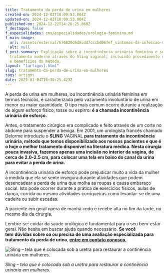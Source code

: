 ```yaml
---
title: Tratamento da perda de urina em mulheres
created-on: 2024-12-02T18:09:53.004Z
updated-on: 2024-12-02T18:09:53.004Z
published-on: 2024-12-22T14:26:25.060Z
f_destaque: false
f_especialidades: cms/especialidades/urologia-feminina.md
f_main-image:
  url: /assets/external/676820d6d8cdd7cccbd06fef_sintomas-da-infeccao-urinaria-1030x684-1201.jpg
  alt: null
f_post-summary: Explicação sobre a incontinência urinária feminina e seu
  tratamento moderno através do Sling vaginal, incluindo procedimento cirúrgico
  e benefícios do método.
layout: "[artigos].html"
slug: tratamento-da-perda-de-urina-em-mulheres
tags: artigos
date: 2025-01-04T16:30:25.423Z
---
```

A perda de urina em mulheres, ou incontinência urinária feminina em termos técnicos, é caracterizada pelo vazamento involuntário de urina em menor ou maior quantidade. O tipo mais comum ocorre durante a realização de algum esforço físico, tosse ou espirro: **é a chamada incontinência urinária de esforço.**

Antes, o tratamento cirúrgico era complicado e feito através de um corte no abdome para suspender a bexiga. Em 2001, um urologista francês chamado Delorme introduziu o **SLING** VAGINAL **para tratamento da incontinência urinária, método que temos disponibilizado aos nossos pacientes e que é o hoje o melhor tratamento disponível na literatura médica. Nesta cirurgia pouca invasiva, fazemos apenas uma incisão no interior da vagina, de cerca de 2.0-2.5 cm, para colocar uma tela em baixo do canal da urina para evitar a perda de urina.**

A incontinência urinária de esforço pode prejudicar muito a vida da mulher à medida que ela se sente insegura durante atividades que podem desencadear a perda de urina que molha as roupas e causa embaraço social. Isto pode ocorrer durante a prática de exercícios físicos, aulas de dança, corrida ou mesmo atividades corriqueiras como levantar-se de uma cadeira ou subir escadas.

A paciente em geral opera de manhã cedo e recebe alta no fim da tarde, no mesmo dia da cirurgia.

Lembre-se: cuidar da saúde urológica é fundamental para o seu bem-estar geral. Não hesite em buscar ajuda quando necessário. **Se você tem** **dúvidas sobre oa ou precisa de uma avaliação especializada para tratamento da perda de urina**, [**entre em contato conosco**.](https://uroconsult.com.br/contato/)

![Sling – tela que é colocada sob a uretra para restaurar a continência urinária em mulheres.](/assets/external/676820d6d8cdd7cccbd06ff0_674df79acc90b144c69b4b8c_sling25201.jpeg "Sling – tela que é colocada sob a uretra para restaurar a continência urinária em mulheres.")

*Sling – tela que é colocada sob a uretra para restaurar a continência urinária em mulheres.*